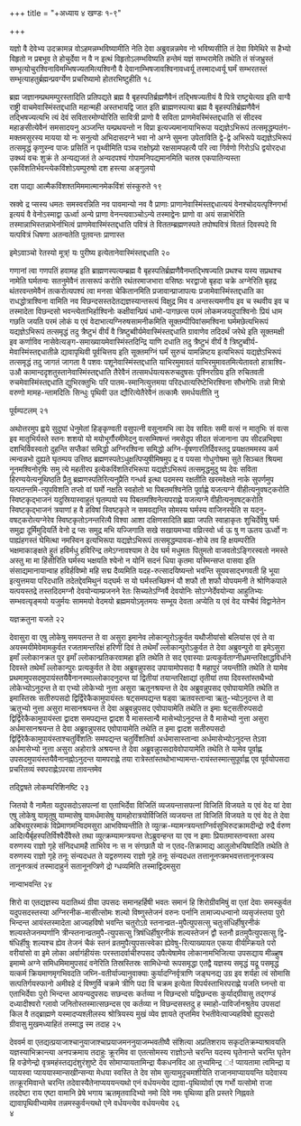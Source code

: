 +++
title = "+अध्याय ४ खण्डः १-९"

+++

यज्ञो वै देवेभ्य उदक्रामन्न वोऽहमन्नम्भविष्यामीति नेति देवा
अब्रुवन्नन्नमेव नो भविष्यसीति तं देवा विमेथिरे
स हैभ्यो विहृतो न प्रबभूव ते होचुर्देवा न वै न इत्थं विहृतोऽलम्भविष्यति
हन्तेमं यज्ञं सम्भरामेति तथेति तं संजभ्रुस्तं
सम्भृत्योचुरश्विनाविमम्भिषज्यतमित्यश्विनौ
वै देवानाम्भिषजावश्विनावध्वर्यू तस्मादध्वर्यू घर्मं सम्भरतस्तं
सम्भृत्याहतुर्ब्रह्मन्प्रवर्ग्येण प्रचरिष्यामो होतरभिष्टुहीति १८

 

ब्रह्म जज्ञानम्प्रथमम्पुरस्तादिति प्रतिपद्यते ब्रह्म वै
बृहस्पतिर्ब्रह्मणैवैनं तद्भिषज्यतीयं
वै पित्रे राष्ट्र्येत्यग्र इति वाग्वै राष्ट्री
वाचमेवास्मिंस्तद्दधाति
महान्मही अस्तभायद्वि जात इति ब्राह्मणस्पत्या ब्रह्म वै
बृहस्पतिर्ब्रह्मणैवैनं तद्भिषज्यत्यभि त्यं देवं
सवितारमोण्योरिति सावित्री प्राणो वै सविता
प्राणमेवस्मिंस्तद्दधाति सं सीदस्व महाङसीत्येवैनं समसादयनु
अञ्जन्ति यम्प्रथयन्तो न विप्रा इत्यज्यमानायाभिरूपा
यद्यज्ञेऽभिरूपं तत्समृद्धम्पतंग-मक्तमसुरस्य
मायया यो नः सनुत्यो अभिदासदग्ने भवा नो अग्ने सुमना उपेताविति
द्वे-द्वे अभिरूपे यद्यज्ञेऽभिरूपं तत्समृद्धं कृणुस्न्व पाजः प्रसितिं
न पृथ्वीमिति पञ्च राक्षोघ्न्यो रक्षसामपहत्यै परि त्वा गिर्वणो गिरोऽधि
द्वयोरदधा उक्थ्यं वचः शुक्रं ते अन्यद्यजतं ते अन्यदपश्यं
गोपामनिपद्यमानमिति चतस्र एकपातिन्यस्ता
एकविंशतिर्भवन्त्येकविंशोऽयम्पुरुषो दश
हस्त्या अङ्गुलयो 

दश पाद्या आत्मैकविंशश्तमिममात्मानमेकविंशं संस्कुरुते १९

 

स्रक्वे द्र प्सस्य धमतः समस्वरन्निति नव पावमान्यो नव वै प्राणाः
प्राणानेवास्मिंस्तद्दधात्ययं वेनश्चोदयत्पृश्निगर्भा
इत्ययं वै वेनोऽस्माद्वा ऊर्ध्वा अन्ये प्राणा वेनन्त्यवाञ्चोऽन्ये
तस्माद्वेनः प्राणो वा अयं सन्नाभेरिति तस्मान्नाभिस्तन्नाभेर्नाभित्वं
प्राणमेवास्मिंस्तद्दधाति पवित्रं ते विततम्ब्रह्मणस्पते तपोष्पवित्रं
विततं दिवस्पदे वि यत्पवित्रं धिषणा अतन्वतेति पूतवन्तः
प्राणास्त 

इमेऽवाञ्चो रेतस्यो मूत्र्\! यः पुरीष्य इत्येतानेवास्मिंस्तद्दधाति २०

 

गणानां त्वा गणपतिं हवामह इति ब्राह्मणस्पत्यम्ब्रह्म वै
बृहस्पतिर्ब्रह्मणैवैनम्तद्भिषज्यति
प्रथश्च यस्य सप्रथश्च नामेति घर्मतन्वः सतनुमेवैनं तत्सरूपं करोति
रथंतरमाजभारा वसिष्ठः भरद्वाजो बृहदा चक्रे अग्नेरिति बृहद्र
थंतरवन्तमेवैनं तत्करोत्यपश्यं त्वा मनसा चेकितानमिति
प्रजावान्प्राजापत्यः प्रजामेवास्मिंस्तद्दधाति का
राधद्धोत्राश्विना वामिति नव विछन्दसस्तदेतद्यज्ञस्यान्तस्त्यं
विक्षुद्र मिव व अन्तस्त्यमणीय इव च स्थवीय इव च तस्मादेता विछन्दसो
भवन्त्येताभिर्हाश्विनोः कक्षीवान्प्रियं धामो-पागछत्स परमं
लोकमजयदुपाश्विनोः प्रियं धाम गछति जयति परमं लोकं य एवं
वेदाभात्यग्निरुषसामनीकमिति
सूक्तम्पीपिवांसमश्विना घर्ममछेत्यभिरूपं
यद्यज्ञेऽभिरूपं तत्समृद्धं तदु त्रैष्टुभं वीर्यं वै
त्रिष्टुब्वीर्यमेवास्मिंस्तद्दधाति ग्रावाणेव
तदिदर्थं जरेथे इति सूक्तमक्षी इव कर्णाविव
नासेवेत्यङ्ग-समाख्यायमेवास्मिंस्तदिन्द्रि
याणि दधाति तदु त्रैष्टुभं वीर्यं वै
त्रिष्टुब्वीर्य-मेवास्मिंस्तद्दधातीळे
द्यावापृथिवी पूर्वचित्तय इति सूक्तमग्निं घर्मं सुरुचं यामन्निष्टय
इत्यभिरूपं यद्यज्ञेऽभिरूपं तत्समृद्धं तदु जागतं जागता वै
पशवः पशूनेवास्मिंस्तद्दधाति याभिरमुमावतं याभिरमुमावतमित्येतावतो
हात्राश्वि-उऔ कामान्ददृशतुस्तानेवास्मिंस्तद्दधाति तैरेवैनं
तत्समर्धयत्यरूरुचदुषसः पृश्निरग्रिय इति रुचितवती
रुचमेवास्मिंस्तद्दधाति द्युभिरक्तुभिः
परि पातम-स्मानित्युत्तमया परिदधात्यरिष्टेभिरश्विना सौभगेभिः तन्नो
मित्रो वरुणो मामह-न्तामदितिः सिन्धुः पृथिवी उत द्यौरित्येतैरेवैनं
तत्कामैः समर्धयतीति नु 

पूर्वम्पटलम् २१

 

अथोत्तरमुप ह्वये सुदुघां धेनुमेतां हिङ्कृण्वती वसुपत्नी वसूनामभि त्वा
देव सवितः समी वत्सं न मातृभिः सं वत्स इव मातृभिर्यस्ते स्तनः शशयो
यो मयोभूर्गौरमीमेदनु वत्सम्मिषन्तं नमसेदुप सीदत संजानाना उप
सीदन्नभिज्ञ्वा दशभिर्विवस्वतो दुहन्ति सप्तैकां
समिद्धो अग्निरश्विना समिद्धो अग्नि-र्वृषणारतिर्दिवस्तदु
प्रयक्षतममस्य कर्म त्मन्वन्नभो दुह्यते घृतम्पय
उत्तिष्ठ ब्रह्मणस्पतेऽधुक्षत्पिप्युषीमिषमुप द्र व पयसा
गोधुगोषमा सुते सिञ्चत श्रियमा नूनमश्विनोरृषिः समु त्ये महतीरप
इत्येकविंशतिरभिरूपा यद्यज्ञेऽभिरूपं तत्समृद्धमुदु ष्य देवः
सविता हिरण्ययेत्यनूथिष्ठति प्रैतु ब्रह्मणस्पतिरित्यनुप्रैति गन्धर्व
इत्था पदमस्य रक्षतीति खरमवेक्षते नाके सुपर्णमुप
यत्पतन्तमि-त्युपविशति तप्तो वां घर्मो नक्षति
स्वहोतो भा पिबतमश्विनेति पूर्वाह्णे यजत्यग्ने वीहीत्यनुवषट्करोति
स्विष्टकृद्भाजनं यदुस्रियास्वाहुतं घृतम्पयो स्य
पिबतमश्विनेत्यपराह्णे यजत्यग्ने वीहीत्यनुवषट्करोति
स्विष्टकृद्भाजनं त्रयाणां ह वै हविषां स्विष्टकृते न समवद्यन्ति
सोमस्य घर्मस्य वाजिनस्येति स यदनु-वषट्करोत्यग्नेरेव
स्विष्टकृतोऽनन्तरित्यै विश्वा आशा
दक्षिणसादिति ब्रह्मा जपति स्वाहाकृतः शुचिर्देवेषु घर्मः
समुद्रा दूर्मिमुदियर्ति वेनो द्र प्सः समुद्र मभि यज्जिगाति
सखे सखायमभ्या वव्रित्स्वो र्ध्व ऊ षु ण ऊतय ऊर्ध्वो नः पाह्यंहगस्तं
घेमित्था नमस्विन इत्यभिरूपा यद्यज्ञेऽभिरूपं
तत्समृद्धम्पावक-शोचे तव हि क्षयम्परीति
भक्षमाकाङ्क्षते हुतं हविर्मधु हविरिन्द्र तमेऽग्नावश्याम ते देव घर्म
मधुमतः पितुमतो वाजवतोऽङ्गिरस्वतो नमस्ते अस्तु मा मा हिंसीरिति घर्मस्य
भक्षयति श्येनो न योनिं सदनं धिया कृतमा यस्मिन्सप्त वासवा इति
संसाद्यमानायान्वाह हविर्हविष्मो महि सद्म दैव्यमिति
यदह-रुत्सादयिष्यन्तो भवन्ति सूयवसाद्भगवती हि भूया इत्युत्तमया
परिदधाति तदेतद्देवमिथुनं यद्घर्मः स यो घर्मस्तच्छिश्नं यौ
शफौ तौ शफौ योपयमनी ते श्रोणिकपाले यत्पयस्तद्रे तस्तदिदमग्नौ
देवयोन्याम्प्रजनने रेतः सिच्यतेऽग्निर्वै देवयोनिः
सोऽग्नेर्देवयोन्या आहुतिभ्यः सम्भवत्यृङ्मयो यजुर्मयः साममयो वेदमयो
ब्रह्ममयोऽमृतमयः सम्भूय देवता अप्येति य एवं वेद यश्चैवं
विद्वानेतेन 

यज्ञक्रतुना यजते २२

 

देवासुरा वा एषु लोकेषु समयतन्त ते वा असुरा इमानेव लोकान्पुरोऽकुर्वत
यथौजीयांसो बलियांस एवं ते वा अयस्मयीमेवेमामकुर्वत
रजतामन्तरिक्षं हरिणीं दिवं ते तथेमाँ
ल्लोकान्पुरोऽकुर्वत ते देवा अब्रुवन्पुरो वा इमेऽसुरा
इमाँ ल्लोकानक्रत पुर इमाँ ल्लोकान्प्रतिकरवामहा इति तथेति ते सद एवास्याः
प्रत्यकुर्वताग्नीध्रमन्तरिक्षाद्धविर्धाने दिवस्ते तथेमाँ ल्लोकान्पुरः
प्रत्यकुर्वत ते देवा अब्रुवन्नुपसद उपायामोपसदा वै महापुरं जयन्तीति
तथेति ते यामेव प्रथमामुपसदमुपायंस्तयैवैनानस्माल्लोकादनुदन्त यां
द्वितीयां तयान्तरिक्षाद्यां तृतीयां तया दिवस्तांस्तथैभ्यो
लोकेभ्योऽनुदन्त ते वा एभ्यो लोकेभ्यो नुत्ता
असुरा ऋतूनश्रयन्त ते देव अब्रुवन्नुपसद एवोपायामेति तथेति त
इमास्तिस्रः सतीरुपसदो द्विर्द्विरेकैकामुपायंस्तः
षट्समपद्यन्त षड्वा ऋतवस्तान्वा ऋतु-भ्योऽनुदन्त ते वा
ऋतुभ्यो नुत्ता असुरा मासानश्रयन्त ते देवा अब्रुवन्नुपसद
एवोपायामेति तथेति त इमाः षट्सतीरुपसदो
द्विर्द्विरेकैकामुपायंस्ता द्वादश
समपद्यन्त द्वादश वै मासस्तान्वै मासेभ्योऽनुदन्त ते वै मासेभ्यो
नुत्ता असुरा अर्धमासानश्रयन्त ते देवा अब्रुवन्नुपसद एवोपायामेति तथेति त
इमा द्वादश सतीरुपसदो द्विर्द्विरेकैकामुपायंस्ताश्चतुर्विंशतिः
समपद्यन्त चतुर्विंशतिर्वा अर्धमासास्तान्वा
अर्धमासेभ्योऽनुदन्त तेऽवा अर्धमासेभ्यो नुत्ता
असुरा अहोरात्रे अश्रयन्त ते देवा अब्रुवन्नुपसदावेवोपायामेति तथेति
ते यामेव पूर्वाह्ण उपसदमुपायंस्तयैवैनानह्नोऽनुदन्त यामपराह्णे तया
रात्रेस्तांस्तथोभाभ्यामन्त-रायंस्तस्मात्सुपूर्वाह्ण एव
पूर्वयोपसदा प्रचरितव्यं स्वपराह्णेऽपरया तावन्तमेव 

तद्द्विषते लोकम्परिशिनष्टि २३

 

जितयो वै नामैता यदुपसदोऽसपत्नां वा एताभिर्देवा विजितिं व्यजयन्तासपत्नां
विजितिं विजयते य एवं वेद यां देवा एषु लोकेषु यामृतुषु याम्मासेषु
यामर्धमासेषु यामहोरात्रयोर्विजितिं व्यजयन्त तां विजितिं
विजयते य एवं वेद ते देवा अबिभयुरस्माकं विप्रेमाणमन्विदमसुरा
आभविष्यन्तीति ते
व्युत्क्र-म्यामन्त्रयन्ताग्निर्वसुभिरुदक्रामदीन्द्रो
रुद्रै र्वरुण आदित्यैर्बृहस्पतिर्विश्वैर्देवैस्ते तथा
व्युत्क्रम्यामन्त्रयन्त
तेऽब्रुवन्हन्त या एव न इमाः प्रियतमास्तन्वस्ता
अस्य वरुणस्य राज्ञो गृहे संनिदधामहै ताभिरेव नः स न संगछातै यो न
एतद-तिक्रामाद्य आलुलोभयिषादिति तथेति ते वरुणस्य राज्ञो गृहे तनूः
संन्यदधत ते यद्वरुणस्य राज्ञो गृहे तनूः संन्यदधत
तत्तानूनप्त्रमभवत्तत्तानूनप्त्रस्य
तानूनप्त्रत्वं तस्मादाहुर्न सतानूनप्त्रिणे
द्रो ग्धव्यमिति तस्माद्विदमसुरा 

नान्वाभवन्ति २४

 

शिरो वा एतद्यज्ञस्य यदातिथ्यं ग्रीवा उपसदः समानहर्हिषी भवतः समानं हि
शिरोग्रीवमिषुं वा एतां देवाः समस्कुर्वत यदुपसदस्तस्या
अग्निरनीक-मासीत्सोमः शल्यो विष्णुस्तेजनं वरुनः
पर्नानि तामाज्यधन्वानो व्यसृजंस्तया पुरो भिन्दन्त
आयंस्तस्मादेता आज्यहविषो भवन्ति चतुरोऽग्रे
स्तनान्व्रत-मुपैत्युपसत्सु चतुःसंधिर्हीषुरनीकं
शल्यस्तेजनम्पर्णानि त्रीन्स्तनान्व्रतमुपै-त्युपसत्सु
त्रिषंधिर्हीषुरनीकं शल्यस्तेजनं द्वौ स्तनौ व्रतमुपैत्युपसत्सु
द्वि-षंधिर्हीषुः शल्यश्च ह्येव तेजनं चैकं स्तनं
व्रतमुपैत्युपसत्स्वेका ह्येवेषु-रित्याख्यायत एकया
वीर्यम्क्रियते परो वरीयांसो वा इमे लोका
अर्वागंहीयंसः परस्तादर्वाचीरुपसद उपैत्येषामेव
लोकानामभिजित्या उपसद्याय मीळ्हुष इमाम्मे अग्ने
समिधमिमामुपसदं वनेरिति तिस्रस्तिस्रः सामिधेन्यो रूपसमृद्धा एतद्वै
यज्ञस्य समृद्धं यद्रू पसमृद्धं यत्कर्म क्रियमाणमृगभिवदति
जघ्नि-वतीर्याज्यानुवाक्याः कुर्यादग्निर्वृत्राणि जङ्घनद्य उग्र इव
शर्यहा त्वं सोमासि सत्पतिर्गयस्फानो अमीवहे दं विष्णुर्वि चक्रमे
त्रीणि पदा वि चक्रम इत्येता विपर्यस्ताभिरपराह्णे यजति घ्नन्तो वा
एताभिर्देवाः पुरो भिन्दन्त आयन्यदुपसदः सछन्दसः कर्तव्या न विछन्दसो
यद्विछन्दसः कुर्याद्ग्रीवासु तद्गण्डं दध्यादीश्वरो ग्लावो
जनितोस्तस्मात्सछन्दस एव कर्तव्या न विछन्दसस्तदु ह
स्माहो-पाविर्जानश्रुतेय उपसदां किल वै तद्ब्राह्मणे यस्मादप्यश्लीलस्य
श्रोत्रियस्य मुखं व्येव ज्ञायते तृप्तमिव रेभतीवेत्याज्यहविषो
ह्युपसदो ग्रीवासु मुखमध्याहितं तस्माद्ध स्म तदाह २५

 

देववर्म वा एतद्यत्प्रयाजाश्चानुयाजाश्चाप्रयाजमननुयाजम्भवतीष्वै संशित्या
अप्रतिशराय सकृदतिक्रम्याश्रावयति यज्ञस्याभिक्रान्त्या अनपक्रमाय तदाहुः
क्रूरमिव वा एतत्सोमस्य राज्ञोऽन्ते चरन्ति यदस्य घृतेनान्ते चरन्ति घृतेन
हि वज्रेणेन्द्रो वृत्रमहंस्तद्यदंशुरंशुष्टे देव सोमाप्यायतामिन्द्रा
यैकधनविद आ तुभ्यमिन्द्र ः\! प्यायतामा त्वमिन्द्रा य प्यायस्वा
प्याययास्मान्सखीन्सन्या मेधया स्वस्ति ते देव सोम
सुत्यामुदृचमशीयेति राजानमाप्याययन्ति
यदेवास्य तत्क्रूरमिवान्ते चरन्ति
तदेवास्यैतेनाप्यययन्त्यथो
एनं वर्धयन्त्येव द्यावा-पृथिव्योर्वा एष गर्भो यत्सोमो राजा तददेष्टा राय
एष्टा वामानि प्रेषे भगाय ऋतमृतवादिभ्यो नमो दिवे नमः पृथिव्या इति
प्रस्तरे निह्नवते द्यावापृथिवीभ्यामेव तन्नमस्कुर्वन्त्यथो एने वर्धयन्त्येव वर्धयन्त्येव २६   
४

 